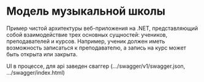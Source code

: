 # Модель музыкальной школы
Пример чистой архитектуры веб-приложения на .NET, представляющий
собой взаимодействие трех основных сущностей: учеников, преподавателей
и курсов. Например, ученик должен иметь возможность записаться к преподавателю,
а запись на курс может быть открыта или закрыта. 

UI в процессе, для api заведен сваггер (.../swagger/v1/swagger.json, .../swagger/index.html)